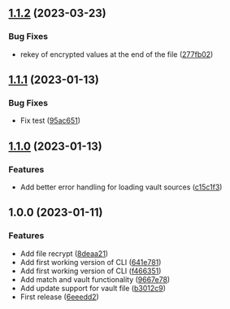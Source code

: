 ## [1.1.2](https://github.com/trustedshops-public/python-ansible-vault-rotate/compare/1.1.1...1.1.2) (2023-03-23)


### Bug Fixes

* rekey of encrypted values at the end of the file ([277fb02](https://github.com/trustedshops-public/python-ansible-vault-rotate/commit/277fb025f508aeb6aacd2fc6d1f96b3c89b799ff))

## [1.1.1](https://github.com/trustedshops-public/python-ansible-vault-rotate/compare/1.1.0...1.1.1) (2023-01-13)


### Bug Fixes

* Fix test ([95ac651](https://github.com/trustedshops-public/python-ansible-vault-rotate/commit/95ac6510d7cbe54a3202bf8c5b2b22c4041f1ba2))

## [1.1.0](https://github.com/trustedshops-public/python-ansible-vault-rotate/compare/1.0.0...1.1.0) (2023-01-13)


### Features

* Add better error handling for loading vault sources ([c15c1f3](https://github.com/trustedshops-public/python-ansible-vault-rotate/commit/c15c1f30b0324173bc339139bd8882d0c93f26c5))

## 1.0.0 (2023-01-11)


### Features

* Add file recrypt ([8deaa21](https://github.com/trustedshops-public/python-ansible-vault-rotate/commit/8deaa218679d2a94d7f467fc57e9fca3383d716f))
* Add first working version of CLI ([641e781](https://github.com/trustedshops-public/python-ansible-vault-rotate/commit/641e7818c41181b9ed52d8277f537abfd5908a3c))
* Add first working version of CLI ([f466351](https://github.com/trustedshops-public/python-ansible-vault-rotate/commit/f466351803152f6cb95fb1ef573610e8caa26bf2))
* Add match and vault functionality ([9667e78](https://github.com/trustedshops-public/python-ansible-vault-rotate/commit/9667e78cb6852a9330845c81b88d6743dbe8012b))
* Add update support for vault file ([b3012c9](https://github.com/trustedshops-public/python-ansible-vault-rotate/commit/b3012c9c40d442e3364f5584c5772284d416be3e))
* First release ([6eeedd2](https://github.com/trustedshops-public/python-ansible-vault-rotate/commit/6eeedd273978272f8c6910d39789f410601e8912))
